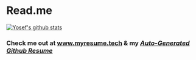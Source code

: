 # Read.me

[![Yosef's github stats](https://github-readme-stats.vercel.app/api?username=H3RSKO&show_icons=true&theme=radical)](https://github.com/H3RSKO/hackathon-starter/)

### Check me out at www.myresume.tech & my *[Auto-Generated Github Resume](https://resume.github.io/?H3RSKO)*

<!--START_SECTION:activity-->









<!--END_SECTION:activity-->
